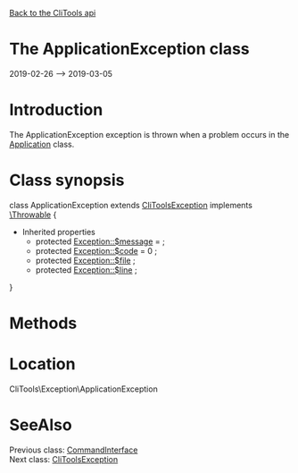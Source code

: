 [Back to the CliTools api](https://github.com/lingtalfi/CliTools/blob/master/doc/api/CliTools.md)



The ApplicationException class
================
2019-02-26 --> 2019-03-05






Introduction
============

The ApplicationException exception is thrown when a problem occurs in the [Application](https://github.com/lingtalfi/CliTools/blob/master/doc/api/CliTools/Program/Application.md) class.



Class synopsis
==============


class <span class="pl-k">ApplicationException</span> extends [CliToolsException](https://github.com/lingtalfi/CliTools/blob/master/doc/api/CliTools/Exception/CliToolsException.md) implements [\Throwable](http://php.net/manual/en/class.throwable.php) {

- Inherited properties
    - protected  [Exception::$message](#property-message) =  ;
    - protected  [Exception::$code](#property-code) = 0 ;
    - protected  [Exception::$file](#property-file) ;
    - protected  [Exception::$line](#property-line) ;

}






Methods
==============






Location
=============
CliTools\Exception\ApplicationException


SeeAlso
==============
Previous class: [CommandInterface](https://github.com/lingtalfi/CliTools/blob/master/doc/api/CliTools/Command/CommandInterface.md)<br>Next class: [CliToolsException](https://github.com/lingtalfi/CliTools/blob/master/doc/api/CliTools/Exception/CliToolsException.md)<br>

